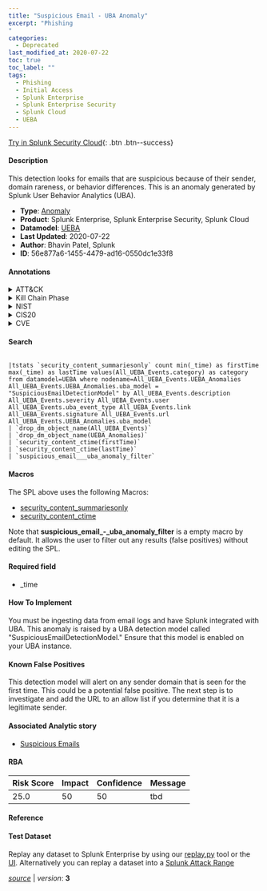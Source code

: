 ```yaml
---
title: "Suspicious Email - UBA Anomaly"
excerpt: "Phishing
"
categories:
  - Deprecated
last_modified_at: 2020-07-22
toc: true
toc_label: ""
tags:
  - Phishing
  - Initial Access
  - Splunk Enterprise
  - Splunk Enterprise Security
  - Splunk Cloud
  - UEBA
---
```




[Try in Splunk Security Cloud](https://www.splunk.com/en_splunk_app_enrichmentus/cyber-security.html){: .btn .btn--success}

#### Description

This detection looks for emails that are suspicious because of their sender, domain rareness, or behavior differences. This is an anomaly generated by Splunk User Behavior Analytics (UBA).

- **Type**: [Anomaly](https://github.com/splunk/security_content/wiki/Detection-Analytic-Types)
- **Product**: Splunk Enterprise, Splunk Enterprise Security, Splunk Cloud
- **Datamodel**: [UEBA](https://docs.splunk.com/Documentation/CIM/latest/User/UEBA)
- **Last Updated**: 2020-07-22
- **Author**: Bhavin Patel, Splunk
- **ID**: 56e877a6-1455-4479-ad16-0550dc1e33f8


#### Annotations

<details>
  <summary>ATT&CK</summary>

<div markdown="1">


| ID             | Technique        |  Tactic             |
| -------------- | ---------------- |-------------------- |
| [T1566](https://attack.mitre.org/techniques/T1566/) | Phishing | Initial Access |

</div>
</details>


<details>
  <summary>Kill Chain Phase</summary>

<div markdown="1">

* Delivery


</div>
</details>


<details>
  <summary>NIST</summary>

<div markdown="1">

* PR.IP



</div>
</details>

<details>
  <summary>CIS20</summary>

<div markdown="1">

* CIS 7



</div>
</details>

<details>
  <summary>CVE</summary>

<div markdown="1">


</div>
</details>

#### Search

```

|tstats `security_content_summariesonly` count min(_time) as firstTime max(_time) as lastTime values(All_UEBA_Events.category) as category from datamodel=UEBA where nodename=All_UEBA_Events.UEBA_Anomalies All_UEBA_Events.UEBA_Anomalies.uba_model = "SuspiciousEmailDetectionModel" by All_UEBA_Events.description All_UEBA_Events.severity All_UEBA_Events.user All_UEBA_Events.uba_event_type All_UEBA_Events.link All_UEBA_Events.signature All_UEBA_Events.url All_UEBA_Events.UEBA_Anomalies.uba_model 
| `drop_dm_object_name(All_UEBA_Events)` 
| `drop_dm_object_name(UEBA_Anomalies)`
| `security_content_ctime(firstTime)`
| `security_content_ctime(lastTime)` 
| `suspicious_email___uba_anomaly_filter`
```

#### Macros
The SPL above uses the following Macros:
* [security_content_summariesonly](https://github.com/splunk/security_content/blob/develop/macros/security_content_summariesonly.yml)
* [security_content_ctime](https://github.com/splunk/security_content/blob/develop/macros/security_content_ctime.yml)

Note that **suspicious_email_-_uba_anomaly_filter** is a empty macro by default. It allows the user to filter out any results (false positives) without editing the SPL.

#### Required field
* _time


#### How To Implement
You must be ingesting data from email logs and have Splunk integrated with UBA. This anomaly is raised by a UBA detection model called  "SuspiciousEmailDetectionModel." Ensure that this model is enabled on your UBA instance.

#### Known False Positives
This detection model will alert on any sender domain that is seen for the first time. This could be a potential false positive. The next step is to investigate and add the URL to an allow list if you determine that it is a legitimate sender.

#### Associated Analytic story
* [Suspicious Emails](/stories/suspicious_emails)




#### RBA

| Risk Score  | Impact      | Confidence   | Message      |
| ----------- | ----------- |--------------|--------------|
| 25.0 | 50 | 50 | tbd |


#### Reference


#### Test Dataset
Replay any dataset to Splunk Enterprise by using our [replay.py](https://github.com/splunk/attack_data#using-replaypy) tool or the [UI](https://github.com/splunk/attack_data#using-ui).
Alternatively you can replay a dataset into a [Splunk Attack Range](https://github.com/splunk/attack_range#replay-dumps-into-attack-range-splunk-server)



[*source*](https://github.com/splunk/security_content/tree/develop/detections/deprecated/suspicious_email___uba_anomaly.yml) \| *version*: **3**